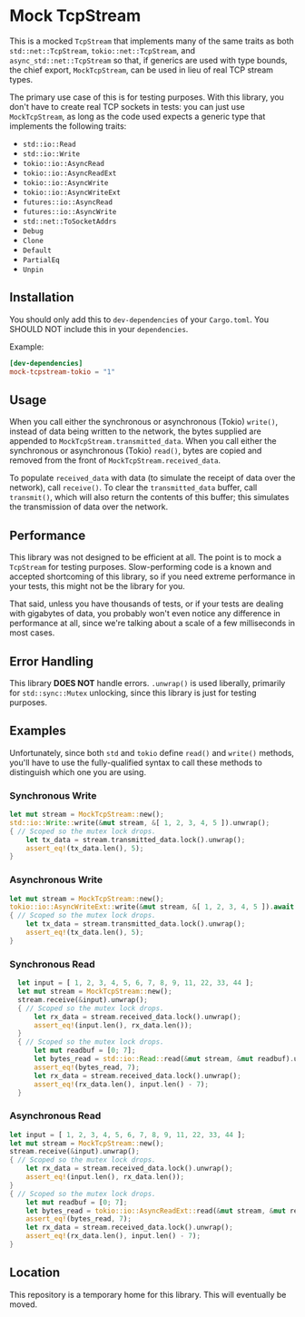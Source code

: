 # Mock TcpStream

This is a mocked `TcpStream` that implements many of the same traits as both
`std::net::TcpStream`, `tokio::net::TcpStream`, and `async_std::net::TcpStream`
so that, if generics are used with type bounds, the chief export,
`MockTcpStream`, can be used in lieu of real TCP stream types.

The primary use case of this is for testing purposes. With this library, you
don't have to create real TCP sockets in tests: you can just use
`MockTcpStream`, as long as the code used expects a generic type that implements
the following traits:

- `std::io::Read`
- `std::io::Write`
- `tokio::io::AsyncRead`
- `tokio::io::AsyncReadExt`
- `tokio::io::AsyncWrite`
- `tokio::io::AsyncWriteExt`
- `futures::io::AsyncRead`
- `futures::io::AsyncWrite`
- `std::net::ToSocketAddrs`
- `Debug`
- `Clone`
- `Default`
- `PartialEq`
- `Unpin`

## Installation

You should only add this to `dev-dependencies` of your `Cargo.toml`. You SHOULD
NOT include this in your `dependencies`.

Example:

```toml
[dev-dependencies]
mock-tcpstream-tokio = "1"
```

## Usage

When you call either the synchronous or asynchronous (Tokio) `write()`, instead
of data being written to the network, the bytes supplied are appended to
`MockTcpStream.transmitted_data`. When you call either the synchronous or
asynchronous (Tokio) `read()`, bytes are copied and removed from the front of
`MockTcpStream.received_data`.

To populate `received_data` with data (to simulate the receipt of data over the
network), call `receive()`. To clear the `transmitted_data` buffer, call
`transmit()`, which will also return the contents of this buffer; this simulates
the transmission of data over the network.

## Performance

This library was not designed to be efficient at all. The
point is to mock a `TcpStream` for testing purposes. Slow-performing code is a
known and accepted shortcoming of this library, so if you need extreme
performance in your tests, this might not be the library for you.

That said, unless you have thousands of tests, or if your tests are dealing
with gigabytes of data, you probably won't even notice any difference in
performance at all, since we're talking about a scale of a few milliseconds in
most cases.

## Error Handling

This library **DOES NOT** handle errors. `.unwrap()` is used liberally,
primarily for `std::sync::Mutex` unlocking, since this library is just for
testing purposes.

## Examples

Unfortunately, since both `std` and `tokio` define `read()` and `write()`
methods, you'll have to use the fully-qualified syntax to call these methods to
distinguish which one you are using.

### Synchronous Write

```rust
let mut stream = MockTcpStream::new();
std::io::Write::write(&mut stream, &[ 1, 2, 3, 4, 5 ]).unwrap();
{ // Scoped so the mutex lock drops.
    let tx_data = stream.transmitted_data.lock().unwrap();
    assert_eq!(tx_data.len(), 5);
}
```

### Asynchronous Write

```rust
let mut stream = MockTcpStream::new();
tokio::io::AsyncWriteExt::write(&mut stream, &[ 1, 2, 3, 4, 5 ]).await.unwrap();
{ // Scoped so the mutex lock drops.
    let tx_data = stream.transmitted_data.lock().unwrap();
    assert_eq!(tx_data.len(), 5);
}
```

### Synchronous Read

```rust
  let input = [ 1, 2, 3, 4, 5, 6, 7, 8, 9, 11, 22, 33, 44 ];
  let mut stream = MockTcpStream::new();
  stream.receive(&input).unwrap();
  { // Scoped so the mutex lock drops.
      let rx_data = stream.received_data.lock().unwrap();
      assert_eq!(input.len(), rx_data.len());
  }
  { // Scoped so the mutex lock drops.
      let mut readbuf = [0; 7];
      let bytes_read = std::io::Read::read(&mut stream, &mut readbuf).unwrap();
      assert_eq!(bytes_read, 7);
      let rx_data = stream.received_data.lock().unwrap();
      assert_eq!(rx_data.len(), input.len() - 7);
  }
```

### Asynchronous Read

```rust
let input = [ 1, 2, 3, 4, 5, 6, 7, 8, 9, 11, 22, 33, 44 ];
let mut stream = MockTcpStream::new();
stream.receive(&input).unwrap();
{ // Scoped so the mutex lock drops.
    let rx_data = stream.received_data.lock().unwrap();
    assert_eq!(input.len(), rx_data.len());
}
{ // Scoped so the mutex lock drops.
    let mut readbuf = [0; 7];
    let bytes_read = tokio::io::AsyncReadExt::read(&mut stream, &mut readbuf).await.unwrap();
    assert_eq!(bytes_read, 7);
    let rx_data = stream.received_data.lock().unwrap();
    assert_eq!(rx_data.len(), input.len() - 7);
}
```

## Location

This repository is a temporary home for this library. This will eventually be
moved.
